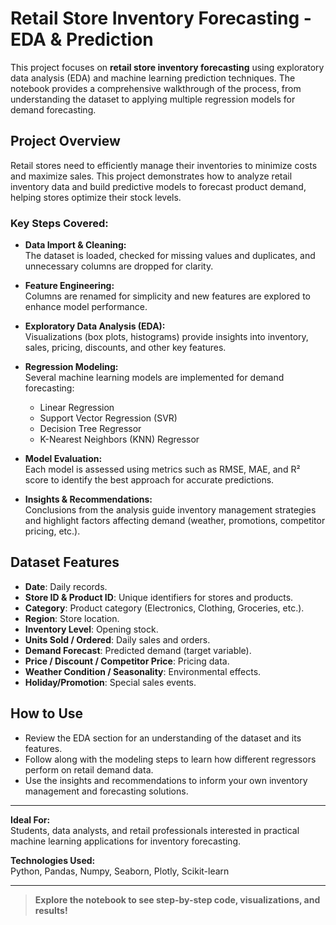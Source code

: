 # Retail Store Inventory Forecasting - EDA & Prediction

This project focuses on **retail store inventory forecasting** using exploratory data analysis (EDA) and machine learning prediction techniques. The notebook provides a comprehensive walkthrough of the process, from understanding the dataset to applying multiple regression models for demand forecasting.

## Project Overview

Retail stores need to efficiently manage their inventories to minimize costs and maximize sales. This project demonstrates how to analyze retail inventory data and build predictive models to forecast product demand, helping stores optimize their stock levels.

### Key Steps Covered:

- **Data Import & Cleaning:**  
  The dataset is loaded, checked for missing values and duplicates, and unnecessary columns are dropped for clarity.

- **Feature Engineering:**  
  Columns are renamed for simplicity and new features are explored to enhance model performance.

- **Exploratory Data Analysis (EDA):**  
  Visualizations (box plots, histograms) provide insights into inventory, sales, pricing, discounts, and other key features.

- **Regression Modeling:**  
  Several machine learning models are implemented for demand forecasting:
  - Linear Regression
  - Support Vector Regression (SVR)
  - Decision Tree Regressor
  - K-Nearest Neighbors (KNN) Regressor

- **Model Evaluation:**  
  Each model is assessed using metrics such as RMSE, MAE, and R² score to identify the best approach for accurate predictions.

- **Insights & Recommendations:**  
  Conclusions from the analysis guide inventory management strategies and highlight factors affecting demand (weather, promotions, competitor pricing, etc.).

## Dataset Features

- **Date**: Daily records.
- **Store ID & Product ID**: Unique identifiers for stores and products.
- **Category**: Product category (Electronics, Clothing, Groceries, etc.).
- **Region**: Store location.
- **Inventory Level**: Opening stock.
- **Units Sold / Ordered**: Daily sales and orders.
- **Demand Forecast**: Predicted demand (target variable).
- **Price / Discount / Competitor Price**: Pricing data.
- **Weather Condition / Seasonality**: Environmental effects.
- **Holiday/Promotion**: Special sales events.

## How to Use

- Review the EDA section for an understanding of the dataset and its features.
- Follow along with the modeling steps to learn how different regressors perform on retail demand data.
- Use the insights and recommendations to inform your own inventory management and forecasting solutions.

---

**Ideal For:**  
Students, data analysts, and retail professionals interested in practical machine learning applications for inventory forecasting.

**Technologies Used:**  
Python, Pandas, Numpy, Seaborn, Plotly, Scikit-learn

---

> **Explore the notebook to see step-by-step code, visualizations, and results!**
